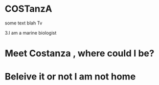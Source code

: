 # COSTanzA

some text
blah Tv

3.I am a marine biologist

# Meet Costanza , where could I be?

# Beleive it or not I am not home 
